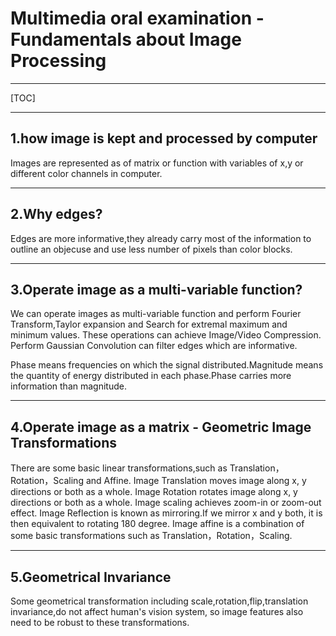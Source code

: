 ﻿# Multimedia oral examination - Fundamentals about Image Processing

------

[TOC]

------

## 1.how image is kept and processed by computer

 Images are represented as of matrix or function with variables of x,y or different color channels in computer.

------

## 2.Why edges?

Edges are more informative,they already carry most of the information to outline an objecuse and use less number of pixels than color blocks.

------

## 3.Operate image as a multi-variable function?
We can operate images as multi-variable function and perform Fourier Transform,Taylor expansion and Search for extremal maximum and minimum values.
These operations can achieve Image/Video Compression.
Perform Gaussian Convolution can filter edges which are informative.

Phase means frequencies on which the signal distributed.Magnitude means the quantity of energy distributed in each phase.Phase carries more information than magnitude.

------

## 4.Operate image as a matrix - Geometric Image Transformations

There are some basic linear transformations,such as Translation，Rotation，Scaling and Affine.
Image Translation moves image along x, y directions or both as a whole.
Image Rotation rotates image along x, y directions or both as a whole.
Image scaling achieves zoom-in or zoom-out effect.
Image Reflection is known as mirroring.If we mirror x and y both, it is then equivalent to rotating 180 degree.
Image affine is a combination of some basic transformations such as Translation，Rotation，Scaling.

------

## 5.Geometrical Invariance 

Some geometrical transformation including scale,rotation,flip,translation invariance,do not affect human's vision system, so image features also need to be robust to these transformations.
